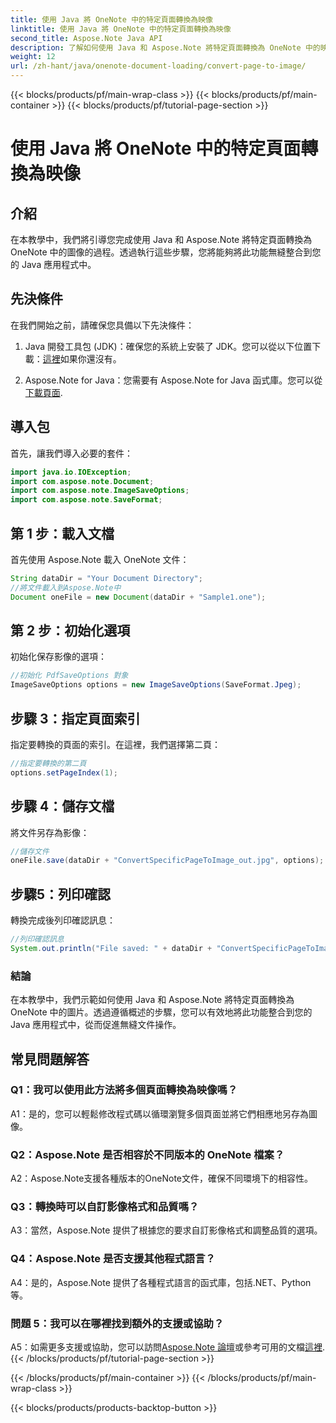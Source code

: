 ```yaml
---
title: 使用 Java 將 OneNote 中的特定頁面轉換為映像
linktitle: 使用 Java 將 OneNote 中的特定頁面轉換為映像
second_title: Aspose.Note Java API
description: 了解如何使用 Java 和 Aspose.Note 將特定頁面轉換為 OneNote 中的映像。請按照我們的逐步指南進行無縫整合。
weight: 12
url: /zh-hant/java/onenote-document-loading/convert-page-to-image/
---
```


{{< blocks/products/pf/main-wrap-class >}}
{{< blocks/products/pf/main-container >}}
{{< blocks/products/pf/tutorial-page-section >}}

# 使用 Java 將 OneNote 中的特定頁面轉換為映像

## 介紹

在本教學中，我們將引導您完成使用 Java 和 Aspose.Note 將特定頁面轉換為 OneNote 中的圖像的過程。透過執行這些步驟，您將能夠將此功能無縫整合到您的 Java 應用程式中。

## 先決條件

在我們開始之前，請確保您具備以下先決條件：

1.  Java 開發工具包 (JDK)：確保您的系統上安裝了 JDK。您可以從以下位置下載：[這裡](https://www.oracle.com/java/technologies/javase-jdk11-downloads.html)如果你還沒有。

2.  Aspose.Note for Java：您需要有 Aspose.Note for Java 函式庫。您可以從[下載頁面](https://releases.aspose.com/note/java/).

## 導入包

首先，讓我們導入必要的套件：

```java
import java.io.IOException;
import com.aspose.note.Document;
import com.aspose.note.ImageSaveOptions;
import com.aspose.note.SaveFormat;
```

## 第 1 步：載入文檔

首先使用 Aspose.Note 載入 OneNote 文件：

```java
String dataDir = "Your Document Directory";
//將文件載入到Aspose.Note中
Document oneFile = new Document(dataDir + "Sample1.one");
```

## 第 2 步：初始化選項

初始化保存影像的選項：

```java
//初始化 PdfSaveOptions 對象
ImageSaveOptions options = new ImageSaveOptions(SaveFormat.Jpeg);
```

## 步驟 3：指定頁面索引

指定要轉換的頁面的索引。在這裡，我們選擇第二頁：

```java
//指定要轉換的第二頁
options.setPageIndex(1);
```

## 步驟 4：儲存文檔

將文件另存為影像：

```java
//儲存文件
oneFile.save(dataDir + "ConvertSpecificPageToImage_out.jpg", options);
```

## 步驟5：列印確認

轉換完成後列印確認訊息：

```java
//列印確認訊息
System.out.println("File saved: " + dataDir + "ConvertSpecificPageToImage_out.jpg");
```

### 結論

在本教學中，我們示範如何使用 Java 和 Aspose.Note 將特定頁面轉換為 OneNote 中的圖片。透過遵循概述的步驟，您可以有效地將此功能整合到您的 Java 應用程式中，從而促進無縫文件操作。

## 常見問題解答

### Q1：我可以使用此方法將多個頁面轉換為映像嗎？

A1：是的，您可以輕鬆修改程式碼以循環瀏覽多個頁面並將它們相應地另存為圖像。

### Q2：Aspose.Note 是否相容於不同版本的 OneNote 檔案？

A2：Aspose.Note支援各種版本的OneNote文件，確保不同環境下的相容性。

### Q3：轉換時可以自訂影像格式和品質嗎？

A3：當然，Aspose.Note 提供了根據您的要求自訂影像格式和調整品質的選項。

### Q4：Aspose.Note 是否支援其他程式語言？

A4：是的，Aspose.Note 提供了各種程式語言的函式庫，包括.NET、Python 等。

### 問題 5：我可以在哪裡找到額外的支援或協助？

 A5：如需更多支援或協助，您可以訪問[Aspose.Note 論壇](https://forum.aspose.com/c/note/28)或參考可用的文檔[這裡](https://reference.aspose.com/note/java/).
{{< /blocks/products/pf/tutorial-page-section >}}

{{< /blocks/products/pf/main-container >}}
{{< /blocks/products/pf/main-wrap-class >}}

{{< blocks/products/products-backtop-button >}}
